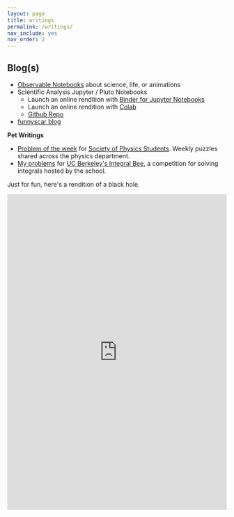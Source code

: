 ```yaml
---
layout: page
title: writings
permalink: /writings/
nav_include: yes
nav_order: 2
---
```


## Blog(s)
- <a href="https://observablehq.com/@funnyscar">Observable Notebooks</a> about science, life, or animations
- Scientific Analysis Jupyter / Pluto Notebooks
	- Launch an online rendition with <a href="https://github.com/curtisjhu/notebooks?">Binder for Jupyter Notebooks</a>
	- Launch an online rendition with <a href="https://colab.research.google.com/github/curtisjhu/notebooks">Colab</a>
	- <a href="https://github.com/curtisjhu/notebooks">Github Repo</a>
- <a href="https://funnyscar.com/writings">funnyscar blog</a>

**Pet Writings**
- <a href="https://bucket.funnyscar.com/work/writings/Problem_of_the_Week.pdf">Problem of the week</a> for <a href="https://sps.berkeley.edu/">Society of Physics Students</a>. Weekly puzzles shared across the physics department.
- <a href="https://bucket.funnyscar.com/work/writings/Problems_for_Integration_Bee.pdf">My problems</a> for <a href="https://sps.berkeley.edu/events/int_bee">UC Berkeley's Integral Bee</a>, a competition for solving integrals hosted by the school.


Just for fun, here's a rendition of a black hole.

<iframe width="100%" height="725" frameborder="0"
  src="https://observablehq.com/embed/@funnyscar/poles?cells=viewof+regl"></iframe>